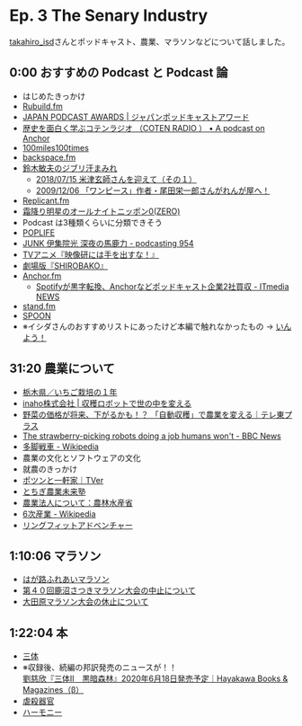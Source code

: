 # Ep. 3 The Senary Industry

[takahiro_isd](https://twitter.com/takahiro_isd)さんとポッドキャスト、農業、マラソンなどについて話しました。

## 0:00 おすすめの Podcast と Podcast 論

- はじめたきっかけ
- [Rubuild.fm](https://rebuild.fm/)
- [JAPAN PODCAST AWARDS | ジャパンポッドキャストアワード](https://www.japanpodcastawards.com/)
- [歴史を面白く学ぶコテンラジオ （COTEN RADIO ） • A podcast on Anchor](https://anchor.fm/coten)
- [100miles100times](https://100miles100times.com/)
- [backspace.fm](http://backspace.fm/)
- [鈴木敏夫のジブリ汗まみれ](https://www.tfm.co.jp/asemamire/)
  - [2018/07/15 米津玄師さんを迎えて（その１）](https://www.tfm.co.jp/asemamire/index.php?itemid=140358&catid=168)
  - [2009/12/06 「ワンピース」作者・尾田栄一郎さんがれんが屋へ！](https://www.tfm.co.jp/asemamire/index.php?itemid=24941&catid=168)
- [Replicant.fm](https://replicantfm.carrd.co/)
- [霜降り明星のオールナイトニッポン0(ZERO)](https://podcast.1242.com/show/shimofuri/)
- Podcast は3種類くらいに分類できそう
- [POPLIFE](https://open.spotify.com/show/7nEkNCcSn3m6FyTVXfCQeP)
- [JUNK 伊集院光 深夜の馬鹿力 - podcasting 954](https://www.tbsradio.jp/pod/category/page/ijuin.html)
- [TVアニメ『映像研には手を出すな！』](http://eizouken-anime.com/)
- [劇場版『SHIROBAKO』](http://shirobako-movie.com/)
- [Anchor.fm](https://anchor.fm/)
  - [Spotifyが黒字転換、Anchorなどポッドキャスト企業2社買収 - ITmedia NEWS](https://ww.itmedia.co.jp/news/articles/1902/07/news060.html)
- [stand.fm](https://stand.fm/)
- [SPOON](https://www.spooncast.net/jp/)
- ※イシダさんのおすすめリストにあったけど本編で触れなかったもの → [いんよう！](https://anchor.fm/inntoyoh)

## 31:20 農業について

- [栃木県／いちご栽培の１年](http://www.pref.tochigi.lg.jp/g61/ichigo-joho/ichigo-saibaigaiyou.html)
- [inaho株式会社 | 収穫ロボットで世の中を変える](https://inaho.co/)
- [野菜の価格が将来、下がるかも！？ 「自動収穫」で農業を変える｜テレ東プラス](https://www.tv-tokyo.co.jp/plus/business/entry/2019/020162.html)
- [The strawberry-picking robots doing a job humans won't - BBC News](https://www.bbc.com/news/business-43816207)
- [多脚戦車 - Wikipedia](https://ja.wikipedia.org/wiki/%E5%A4%9A%E8%84%9A%E6%88%A6%E8%BB%8A)
- 農業の文化とソフトウェアの文化
- 就農のきっかけ
- [ポツンと一軒家｜TVer](https://tver.jp/episode/70384605)
- [とちぎ農業未来塾](http://www.pref.tochigi.lg.jp/g63/hp/kensyuka/20190508kensyuuka.html)
- [農業法人について：農林水産省](https://www.maff.go.jp/j/kobetu_ninaite/n_seido/seido_houzin.html)
- [6次産業 - Wikipedia](https://ja.wikipedia.org/wiki/6%E6%AC%A1%E7%94%A3%E6%A5%AD)
- [リングフィットアドベンチャー](https://amzn.to/2VGAeUd)

## 1:10:06 マラソン

- [はが路ふれあいマラソン](http://www.hagaji-marathon.jp/)
- [第４０回鹿沼さつきマラソン大会の中止について](https://kanumasatsuki-marathon.com/info/%e7%ac%ac%ef%bc%94%ef%bc%90%e5%9b%9e%e9%b9%bf%e6%b2%bc%e3%81%95%e3%81%a4%e3%81%8d%e3%83%9e%e3%83%a9%e3%82%bd%e3%83%b3%e5%a4%a7%e4%bc%9a%e3%81%ae%e4%b8%ad%e6%ad%a2%e3%81%ab%e3%81%a4%e3%81%84%e3%81%a6/)
- [大田原マラソン大会の休止について](https://www.ohtawara-marathon.com/info/%e3%80%90%e9%87%8d%e8%a6%81%e3%81%aa%e3%81%8a%e7%9f%a5%e3%82%89%e3%81%9b%e3%80%91%e5%a4%a7%e7%94%b0%e5%8e%9f%e3%83%9e%e3%83%a9%e3%82%bd%e3%83%b3%e5%a4%a7%e4%bc%9a%e3%81%ae%e4%bc%91%e6%ad%a2%e3%81%ab/)

## 1:22:04 本

- [三体](https://amzn.to/2KeTbIi)
- ※収録後、続編の邦訳発売のニュースが！！  
[劉慈欣『三体Ⅱ　黒暗森林』2020年6月18日発売予定｜Hayakawa Books & Magazines（β）](https://www.hayakawabooks.com/n/n532220e7535c)
- [虐殺器官](https://amzn.to/3ezUDDl)
- [ハーモニー](https://amzn.to/3ajJ2ox)
